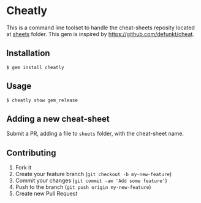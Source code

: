 # Cheatly

This is a command line toolset to handle the cheat-sheets reposity located at [sheets](https://github.com/arthurnn/cheatly/tree/master/sheets) folder.
This gem is inspired by https://github.com/defunkt/cheat.

## Installation

    $ gem install cheatly

## Usage

    $ cheatly show gem_release

## Adding a new cheat-sheet

Submit a PR, adding a file to `sheets` folder, with the cheat-sheet name.

## Contributing

1. Fork it
2. Create your feature branch (`git checkout -b my-new-feature`)
3. Commit your changes (`git commit -am 'Add some feature'`)
4. Push to the branch (`git push origin my-new-feature`)
5. Create new Pull Request
